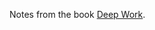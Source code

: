 Notes from the book [Deep Work](http://www.amazon.in/Deep-Work-Focused-Success-Distracted/dp/0349413681).

